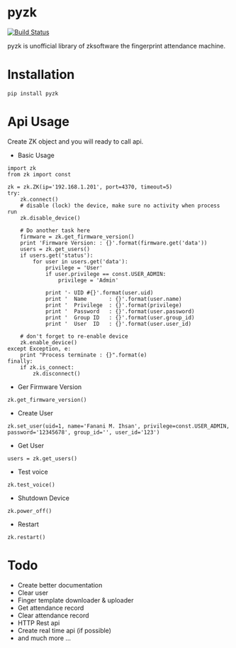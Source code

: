 # pyzk
[![Build Status](https://travis-ci.org/fananimi/pyzk.svg?branch=master)](https://travis-ci.org/fananimi/pyzk)

pyzk is unofficial library of zksoftware the fingerprint attendance machine. 

# Installation

`pip install pyzk`

# Api Usage

Create ZK object and you will ready to call api.

* Basic Usage
```
import zk
from zk import const

zk = zk.ZK(ip='192.168.1.201', port=4370, timeout=5)
try:
    zk.connect()
    # disable (lock) the device, make sure no activity when process run
    zk.disable_device()

    # Do another task here
    firmware = zk.get_firmware_version()
    print 'Firmware Version: : {}'.format(firmware.get('data'))
    users = zk.get_users()
    if users.get('status'):
        for user in users.get('data'):
            privilege = 'User'
            if user.privilege == const.USER_ADMIN:
                privilege = 'Admin'

            print '- UID #{}'.format(user.uid)
            print '  Name       : {}'.format(user.name)
            print '  Privilege  : {}'.format(privilege)
            print '  Password   : {}'.format(user.password)
            print '  Group ID   : {}'.format(user.group_id)
            print '  User  ID   : {}'.format(user.user_id)

    # don't forget to re-enable device
    zk.enable_device()
except Exception, e:
    print "Process terminate : {}".format(e)
finally:
    if zk.is_connect:
        zk.disconnect()

```

* Ger Firmware Version

```
zk.get_firmware_version()
```

* Create User

```
zk.set_user(uid=1, name='Fanani M. Ihsan', privilege=const.USER_ADMIN, password='12345678', group_id='', user_id='123')
```

* Get User

```
users = zk.get_users()
```

* Test voice

```
zk.test_voice()
```

* Shutdown Device

```
zk.power_off()
```

* Restart

```
zk.restart()
```

# Todo

* Create better documentation
* Clear user
* Finger template downloader & uploader
* Get attendance record
* Clear attendance record
* HTTP Rest api
* Create real time api (if possible)
* and much more ...